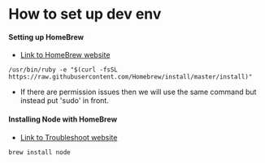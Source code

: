 # How to set up dev env #

####  Setting up HomeBrew ####
  - [Link to HomeBrew website](https://brew.sh/)
  ```
  /usr/bin/ruby -e "$(curl -fsSL https://raw.githubusercontent.com/Homebrew/install/master/install)"
  ```
  - If there are permission issues then we will use the same command but instead put 'sudo' in front.

#### Installing Node with HomeBrew
  - [Link to Troubleshoot website](https://www.dyclassroom.com/howto-mac/how-to-install-nodejs-and-npm-on-mac-using-homebrew)
  ```
  brew install node
  ```
